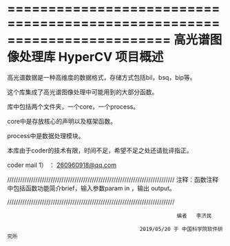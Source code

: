 
========================================================================
高光谱图像处理库 HyperCV 项目概述
========================================================================

高光谱数据是一种高维度的数据格式，存储方式包括bil，bsq，bip等。

这个库集成了高光谱图像处理中可能用到的大部分函数。

库中包括两个文件夹，一个core，一个process。

core中是存放核心的声明以及框架函数。

process中是数据处理模块。

本库由于coder的技术有限，时间不足，希望不足之处还请批评指正。

coder mail 1） ： 260960918@qq.com  


/////////////////////////////////////////////////////////////////////////////
注释：函数注释中包括函数功能简介brief，输入参数param in ，输出 output。


/////////////////////////////////////////////////////////////////////////////
 

                                                           编者   李济民

			                                   2019/05/20 于 中国科学院软件研究所